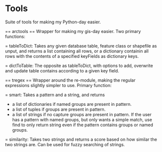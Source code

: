 # Tools
Suite of tools for making my Python-day easier.

== arctools ==
Wrapper for making my gis-day easier. Two primary functions:

= tableToDict:
Takes any given database table, feature class or shapefile as unput, and returns a list containing all rows, or a dictionary containin all rows with the contents of a specified keyFields as dictionary keys.

= dictToTable:
The opposite as tableToDict, with options to add, overwrite and update table contains according to a given key field.

== tregex == 
Wrapper around the re-module, making the regular expressions slightly simpler to use. Primary function:

= smart: 
Takes a pattern and a string, and returns
- a list of dictionaries if named groups are present in pattern.
- a list of tuples if groups are present in pattern.
- a list of strings if no capture groups are present in pattern.
If the user has a pattern with named groups, but only wants a simple match, use find to only return string even if the pattern contains groups or named groups.

= similarity:
Takes two strings and returns a score based on how similar the two strings are. Can be used for fuzzy searching of strings.
